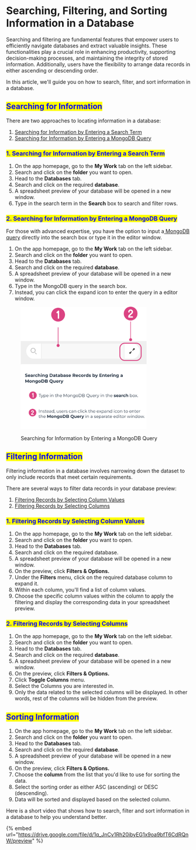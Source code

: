 # Searching, Filtering, and Sorting Information in a Database

Searching and filtering are fundamental features that empower users to efficiently navigate databases and extract valuable insights. These functionalities play a crucial role in enhancing productivity, supporting decision-making processes, and maintaining the integrity of stored information. Additionally, users have the flexibility to arrange data records in either ascending or descending order.&#x20;

In this article, we'll guide you on how to search, filter, and sort information in a database.

## <mark style="color:blue;">Searching for Information</mark>

There are two approaches to locating information in a database:

1. [Searching for Information by Entering a Search Term](searching-filtering-and-sorting-information-in-a-database.md#1.-searching-for-information-by-entering-a-search-term)
2. [Searching for Information by Entering a MongoDB Query](searching-filtering-and-sorting-information-in-a-database.md#2.-searching-for-information-by-entering-a-mongodb-query)

### <mark style="color:blue;">1. Searching for Information by Entering a Search Term</mark>

1. On the app homepage, go to the **My Work** tab on the left sidebar.
2. Search and click on the **folder** you want to open.
3. Head to the **Databases** tab.
4. Search and click on the required **database**.
5. A spreadsheet preview of your database will be opened in a new window.
6. Type in the search term in the **Search** box to search and filter rows.

### <mark style="color:blue;">2. Searching for Information by Entering a MongoDB Query</mark>

For those with advanced expertise, you have the option to input a[ MongoDB query](https://www.mongodb.com/docs/manual/tutorial/query-documents/) directly into the search box or type it in the editor window.

1. On the app homepage, go to the **My Work** tab on the left sidebar.
2. Search and click on the **folder** you want to open.
3. Head to the **Databases** tab.
4. Search and click on the required **database**.
5. A spreadsheet preview of your database will be opened in a new window.
6. Type in the MongoDB query in the search box.
7. Instead, you can click the expand icon to enter the query in a editor window.

<figure><img src="../.gitbook/assets/LC_Searching and Filtering Information in a Database_S2.png" alt="" width="344"><figcaption><p>Searching for Information by Entering a MongoDB Query</p></figcaption></figure>

## <mark style="color:blue;">Filtering Information</mark>

Filtering information in a database involves narrowing down the dataset to only include records that meet certain requirements.

There are several ways to filter data records in your database preview:

1. [Filtering Records by Selecting Column Values](searching-filtering-and-sorting-information-in-a-database.md#1.-filtering-records-by-selecting-column-values)
2. [Filtering Records by Selecting Columns](searching-filtering-and-sorting-information-in-a-database.md#2.-filtering-records-by-selecting-columns)

### <mark style="color:blue;">1. Filtering Records by Selecting Column Values</mark>

1. On the app homepage, go to the **My Work** tab on the left sidebar.
2. Search and click on the **folder** you want to open.
3. Head to the **Databases** tab.
4. Search and click on the required database.
5. A spreadsheet preview of your database will be opened in a new window.
6. On the preview, click **Filters & Options.**
7. Under the **Filters** menu, click on the required database column to expand it.
8. Within each column, you'll find a list of column values.
9. Choose the specific column values within the column to apply the filtering and display the corresponding data in your spreadsheet preview.

### <mark style="color:blue;">2. Filtering Records by Selecting Columns</mark>

1. On the app homepage, go to the **My Work** tab on the left sidebar.
2. Search and click on the **folder** you want to open.
3. Head to the **Databases** tab.
4. Search and click on the required **database**.
5. A spreadsheet preview of your database will be opened in a new window.
6. On the preview, click **Filters & Options.**
7. Click **Toggle Columns** menu.
8. Select the Columns you are interested in.
9. Only the data related to the selected columns will be displayed. In other words, rest of the columns will be hidden from the preview.

## <mark style="color:blue;">Sorting Information</mark>

1. On the app homepage, go to the **My Work** tab on the left sidebar.
2. Search and click on the **folder** you want to open.
3. Head to the **Databases** tab.
4. Search and click on the required **database**.
5. A spreadsheet preview of your database will be opened in a new window.
6. On the preview, click **Filters & Options.**
7. Choose the **column** from the list that you'd like to use for sorting the data.
8. Select the sorting order as either ASC (ascending) or DESC (descending).
9. Data will be sorted and displayed based on the selected column.

Here is a short video that shows how to search, filter and sort information in a database to help you understand better.

{% embed url="https://drive.google.com/file/d/1q_JnCv1Rh20ibyEG1x9oa9bfT6CdRQnW/preview" %}
